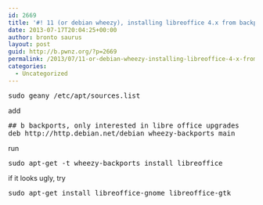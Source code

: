 ```yaml
---
id: 2669
title: '#! 11 (or debian wheezy), installing libreoffice 4.x from backports'
date: 2013-07-17T20:04:25+00:00
author: bronto saurus
layout: post
guid: http://b.pwnz.org/?p=2669
permalink: /2013/07/11-or-debian-wheezy-installing-libreoffice-4-x-from-backports/
categories:
  - Uncategorized
---
```

<pre>sudo geany /etc/apt/sources.list</pre>

add

<pre>## b backports, only interested in libre office upgrades
deb http://http.debian.net/debian wheezy-backports main</pre>

run

<pre>sudo apt-get -t wheezy-backports install libreoffice</pre>

if it looks ugly, try

<pre>sudo apt-get install libreoffice-gnome libreoffice-gtk</pre>